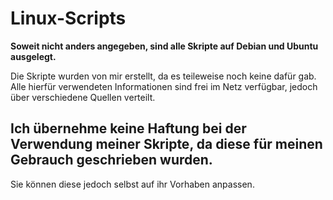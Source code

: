 # Linux-Scripts

**Soweit nicht anders angegeben, sind alle Skripte auf Debian und Ubuntu ausgelegt.**

Die Skripte wurden von mir erstellt, da es teileweise noch keine dafür gab. Alle hierfür verwendeten Informationen sind frei im Netz verfügbar, jedoch über verschiedene Quellen verteilt.

## Ich übernehme keine Haftung bei der Verwendung meiner Skripte, da diese für meinen Gebrauch geschrieben wurden.

Sie können diese jedoch selbst auf ihr Vorhaben anpassen.
